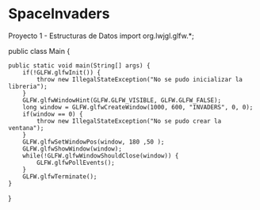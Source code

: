 # SpaceInvaders
Proyecto 1 - Estructuras de Datos
import org.lwjgl.glfw.*;

public class Main {

	public static void main(String[] args) {
		if(!GLFW.glfwInit()) {
			throw new IllegalStateException("No se pudo inicializar la libreria");
		}
		GLFW.glfwWindowHint(GLFW.GLFW_VISIBLE, GLFW.GLFW_FALSE);
		long window = GLFW.glfwCreateWindow(1000, 600, "INVADERS", 0, 0);
		if(window == 0) {
			throw new IllegalStateException("No se pudo crear la ventana");
		}
		GLFW.glfwSetWindowPos(window, 180 ,50 );
		GLFW.glfwShowWindow(window);
		while(!GLFW.glfwWindowShouldClose(window)) {
			GLFW.glfwPollEvents();
		}
		GLFW.glfwTerminate();
	}	
}
	
